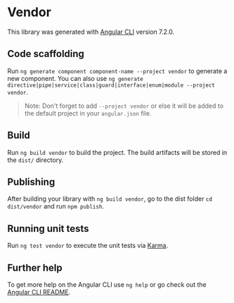 # Vendor

This library was generated with [Angular CLI](https://github.com/angular/angular-cli) version 7.2.0.

## Code scaffolding

Run `ng generate component component-name --project vendor` to generate a new component. You can also use `ng generate directive|pipe|service|class|guard|interface|enum|module --project vendor`.
> Note: Don't forget to add `--project vendor` or else it will be added to the default project in your `angular.json` file. 

## Build

Run `ng build vendor` to build the project. The build artifacts will be stored in the `dist/` directory.

## Publishing

After building your library with `ng build vendor`, go to the dist folder `cd dist/vendor` and run `npm publish`.

## Running unit tests

Run `ng test vendor` to execute the unit tests via [Karma](https://karma-runner.github.io).

## Further help

To get more help on the Angular CLI use `ng help` or go check out the [Angular CLI README](https://github.com/angular/angular-cli/blob/master/README.md).
